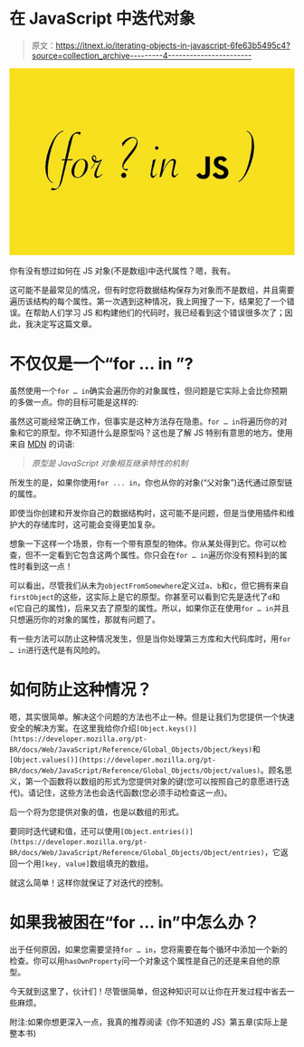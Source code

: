 # 在 JavaScript 中迭代对象

> 原文：<https://itnext.io/iterating-objects-in-javascript-6fe63b5495c4?source=collection_archive---------4----------------------->

![](img/d8621302d7515082000594c645bffee2.png)

你有没有想过如何在 JS 对象(不是数组)中迭代属性？嗯，我有。

这可能不是最常见的情况，但有时您将数据结构保存为对象而不是数组，并且需要遍历该结构的每个属性。第一次遇到这种情况，我上网搜了一下，结果犯了一个错误。在帮助人们学习 JS 和构建他们的代码时，我已经看到这个错误很多次了；因此，我决定写这篇文章。

# 不仅仅是一个“for … in ”?

虽然使用一个`for … in`确实会遍历你的对象属性，但问题是它实际上会比你预期的多做一点。你的目标可能是这样的:

虽然这可能经常正确工作，但事实是这种方法存在隐患。`for … in`将遍历你的对象和它的原型。你不知道什么是原型吗？这也是了解 JS 特别有意思的地方。使用来自 [MDN](https://developer.mozilla.org/en-US/docs/Learn/JavaScript/Objects/Object_prototypes) 的词语:

> *原型是 JavaScript 对象相互继承特性的机制*

所发生的是，如果你使用`for ... in`，你也从你的对象(“父对象”)迭代通过原型链的属性。

即使当你创建和开发你自己的数据结构时，这可能不是问题，但是当使用插件和维护大的存储库时，这可能会变得更加复杂。

想象一下这样一个场景，你有一个带有原型的物体。你从某处得到它。你可以检查，但不一定看到它包含这两个属性。你只会在`for … in`遍历你没有预料到的属性时看到这一点！

可以看出，尽管我们从未为`objectFromSomewhere`定义过`a`、`b`和`c`，但它拥有来自`firstObject`的这些，这实际上是它的原型。你甚至可以看到它先是迭代了`d`和`e`(它自己的属性)，后来又去了原型的属性。所以，如果你正在使用`for … in`并且只想遍历你的对象的属性，那就有问题了。

有一些方法可以防止这种情况发生，但是当你处理第三方库和大代码库时，用`for … in`进行迭代是有风险的。

# 如何防止这种情况？

嗯，其实很简单。解决这个问题的方法也不止一种。但是让我们为您提供一个快速安全的解决方案。在这里我给你介绍`[Object.keys()](https://developer.mozilla.org/pt-BR/docs/Web/JavaScript/Reference/Global_Objects/Object/keys)`和`[Object.values()](https://developer.mozilla.org/pt-BR/docs/Web/JavaScript/Reference/Global_Objects/Object/values)`。顾名思义，第一个函数将以数组的形式为您提供对象的键(您可以按照自己的意愿进行迭代)。请记住，这些方法也会迭代函数(您必须手动检查这一点)。

后一个将为您提供对象的值，也是以数组的形式。

要同时迭代键和值，还可以使用`[Object.entries()](https://developer.mozilla.org/pt-BR/docs/Web/JavaScript/Reference/Global_Objects/Object/entries)`，它返回一个用`[key, value]`数组填充的数组。

就这么简单！这样你就保证了对迭代的控制。

# 如果我被困在“for … in”中怎么办？

出于任何原因，如果您需要坚持`for … in`，您将需要在每个循环中添加一个新的检查。你可以用`hasOwnProperty`问一个对象这个属性是自己的还是来自他的原型。

今天就到这里了，伙计们！尽管很简单，但这种知识可以让你在开发过程中省去一些麻烦。

附注:如果你想更深入一点，我真的推荐阅读《你不知道的 JS》第五章(实际上是整本书)